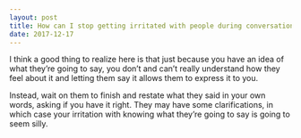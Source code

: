 ```yaml
---
layout: post
title: How can I stop getting irritated with people during conversations, because I know what they are going to say before they say it? How can I stop finishing their sentences?
date: 2017-12-17
---
```


<p>I think a good thing to realize here is that just because you have an idea of what they’re going to say, you don’t and can’t really understand how they feel about it and letting them say it allows them to express it to you.</p><p>Instead, wait on them to finish and restate what they said in your own words, asking if you have it right. They may have some clarifications, in which case your irritation with knowing what they’re going to say is going to seem silly.</p>
